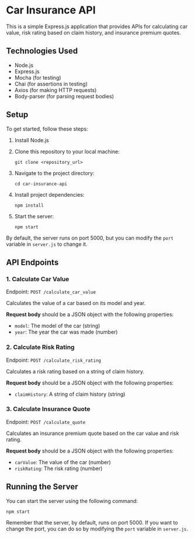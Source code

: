 # Car Insurance API

This is a simple Express.js application that provides APIs for calculating car value, risk rating based on claim history, and insurance premium quotes.

## Technologies Used

- Node.js
- Express.js
- Mocha (for testing)
- Chai (for assertions in testing)
- Axios (for making HTTP requests)
- Body-parser (for parsing request bodies)

## Setup

To get started, follow these steps:

1. Install Node.js

2. Clone this repository to your local machine:

   ```
   git clone <repository_url>
   ```

3. Navigate to the project directory:

   ```
   cd car-insurance-api
   ```

4. Install project dependencies:

   ```
   npm install
   ```

5. Start the server:

   ```
   npm start
   ```

By default, the server runs on port 5000, but you can modify the `port` variable in `server.js` to change it.

## API Endpoints

### 1. Calculate Car Value

Endpoint: `POST /calculate_car_value`

Calculates the value of a car based on its model and year.

**Request body** should be a JSON object with the following properties:

- `model`: The model of the car (string)
- `year`: The year the car was made (number)

### 2. Calculate Risk Rating

Endpoint: `POST /calculate_risk_rating`

Calculates a risk rating based on a string of claim history.

**Request body** should be a JSON object with the following properties:

- `claimHistory`: A string of claim history (string)

### 3. Calculate Insurance Quote

Endpoint: `POST /calculate_quote`

Calculates an insurance premium quote based on the car value and risk rating.

**Request body** should be a JSON object with the following properties:

- `carValue`: The value of the car (number)
- `riskRating`: The risk rating (number)

## Running the Server

You can start the server using the following command:

```
npm start
```

Remember that the server, by default, runs on port 5000. If you want to change the port, you can do so by modifying the `port` variable in `server.js`.
